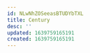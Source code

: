```yaml
---
id: NLwNhZOSeeasBTUDYbTXL
title: Century
desc: ''
updated: 1639759165191
created: 1639759165191
---
```


